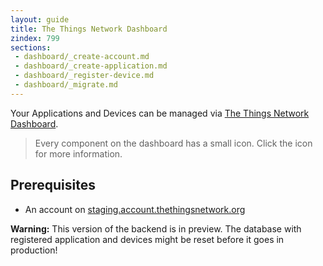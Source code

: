 ```yaml
---
layout: guide
title: The Things Network Dashboard
zindex: 799
sections:
 - dashboard/_create-account.md
 - dashboard/_create-application.md
 - dashboard/_register-device.md
 - dashboard/_migrate.md
---
```

Your Applications and Devices can be managed via [The Things Network Dashboard](https://preview.dashboard.thethingsnetwork.org).

> Every component on the dashboard has a small <i class="fa fa-question-circle"></i> icon. Click the icon for more information.

## Prerequisites

* An account on [staging.account.thethingsnetwork.org](https://staging.account.thethingsnetwork.org)

<div class="alert alert-danger"><strong>Warning:</strong> This version of the backend is in preview. The database with registered application and devices might be reset before it goes in production!</div>
